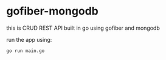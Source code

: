 # gofiber-mongodb
this is CRUD REST API built in go using gofiber and mongodb

run the app using:
```bash
go run main.go
```
